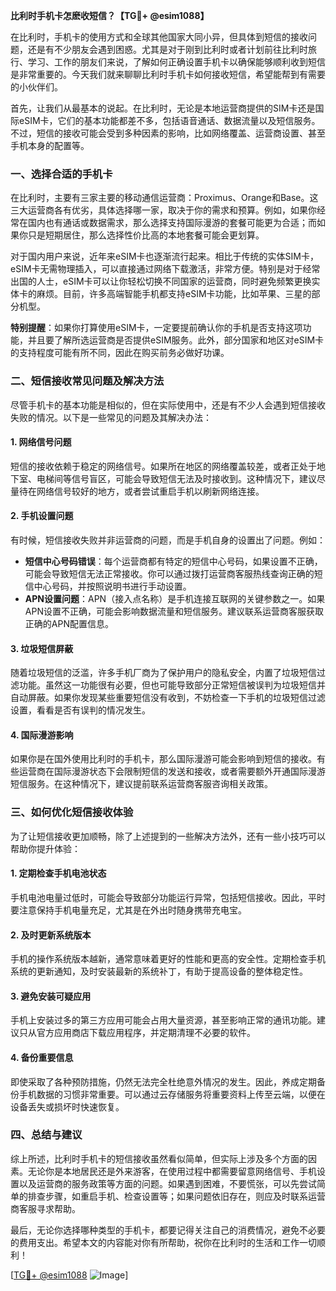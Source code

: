 **比利时手机卡怎麽收短信？【TG💪+ @esim1088】**

在比利时，手机卡的使用方式和全球其他国家大同小异，但具体到短信的接收问题，还是有不少朋友会遇到困惑。尤其是对于刚到比利时或者计划前往比利时旅行、学习、工作的朋友们来说，了解如何正确设置手机卡以确保能够顺利收到短信是非常重要的。今天我们就来聊聊比利时手机卡如何接收短信，希望能帮到有需要的小伙伴们。

首先，让我们从最基本的说起。在比利时，无论是本地运营商提供的SIM卡还是国际eSIM卡，它们的基本功能都差不多，包括语音通话、数据流量以及短信服务。不过，短信的接收可能会受到多种因素的影响，比如网络覆盖、运营商设置、甚至手机本身的配置等。

### **一、选择合适的手机卡**

在比利时，主要有三家主要的移动通信运营商：Proximus、Orange和Base。这三大运营商各有优劣，具体选择哪一家，取决于你的需求和预算。例如，如果你经常在国内也有通话或数据需求，那么选择支持国际漫游的套餐可能更为合适；而如果你只是短期居住，那么选择性价比高的本地套餐可能会更划算。

对于国内用户来说，近年来eSIM卡也逐渐流行起来。相比于传统的实体SIM卡，eSIM卡无需物理插入，可以直接通过网络下载激活，非常方便。特别是对于经常出国的人士，eSIM卡可以让你轻松切换不同国家的运营商，同时避免频繁更换实体卡的麻烦。目前，许多高端智能手机都支持eSIM卡功能，比如苹果、三星的部分机型。

**特别提醒**：如果你打算使用eSIM卡，一定要提前确认你的手机是否支持这项功能，并且要了解所选运营商是否提供eSIM服务。此外，部分国家和地区对eSIM卡的支持程度可能有所不同，因此在购买前务必做好功课。

### **二、短信接收常见问题及解决方法**

尽管手机卡的基本功能是相似的，但在实际使用中，还是有不少人会遇到短信接收失败的情况。以下是一些常见的问题及其解决办法：

#### **1. 网络信号问题**
短信的接收依赖于稳定的网络信号。如果所在地区的网络覆盖较差，或者正处于地下室、电梯间等信号盲区，可能会导致短信无法及时接收到。这种情况下，建议尽量待在网络信号较好的地方，或者尝试重启手机以刷新网络连接。

#### **2. 手机设置问题**
有时候，短信接收失败并非运营商的问题，而是手机自身的设置出了问题。例如：
- **短信中心号码错误**：每个运营商都有特定的短信中心号码，如果设置不正确，可能会导致短信无法正常接收。你可以通过拨打运营商客服热线查询正确的短信中心号码，并按照说明书进行手动设置。
- **APN设置问题**：APN（接入点名称）是手机连接互联网的关键参数之一。如果APN设置不正确，可能会影响数据流量和短信服务。建议联系运营商客服获取正确的APN配置信息。

#### **3. 垃圾短信屏蔽**
随着垃圾短信的泛滥，许多手机厂商为了保护用户的隐私安全，内置了垃圾短信过滤功能。虽然这一功能很有必要，但也可能导致部分正常短信被误判为垃圾短信并自动屏蔽。如果你发现某些重要短信没有收到，不妨检查一下手机的垃圾短信过滤设置，看看是否有误判的情况发生。

#### **4. 国际漫游影响**
如果你是在国外使用比利时的手机卡，那么国际漫游可能会影响到短信的接收。有些运营商在国际漫游状态下会限制短信的发送和接收，或者需要额外开通国际漫游短信服务。在这种情况下，建议提前联系运营商客服咨询相关政策。

### **三、如何优化短信接收体验**

为了让短信接收更加顺畅，除了上述提到的一些解决方法外，还有一些小技巧可以帮助你提升体验：

#### **1. 定期检查手机电池状态**
手机电池电量过低时，可能会导致部分功能运行异常，包括短信接收。因此，平时要注意保持手机电量充足，尤其是在外出时随身携带充电宝。

#### **2. 及时更新系统版本**
手机的操作系统版本越新，通常意味着更好的性能和更高的安全性。定期检查手机系统的更新通知，及时安装最新的系统补丁，有助于提高设备的整体稳定性。

#### **3. 避免安装可疑应用**
手机上安装过多的第三方应用可能会占用大量资源，甚至影响正常的通讯功能。建议只从官方应用商店下载应用程序，并定期清理不必要的软件。

#### **4. 备份重要信息**
即使采取了各种预防措施，仍然无法完全杜绝意外情况的发生。因此，养成定期备份手机数据的习惯非常重要。可以通过云存储服务将重要资料上传至云端，以便在设备丢失或损坏时快速恢复。

### **四、总结与建议**

综上所述，比利时手机卡的短信接收虽然看似简单，但实际上涉及多个方面的因素。无论你是本地居民还是外来游客，在使用过程中都需要留意网络信号、手机设置以及运营商的服务政策等方面的问题。如果遇到困难，不要慌张，可以先尝试简单的排查步骤，如重启手机、检查设置等；如果问题依旧存在，则应及时联系运营商客服寻求帮助。

最后，无论你选择哪种类型的手机卡，都要记得关注自己的消费情况，避免不必要的费用支出。希望本文的内容能对你有所帮助，祝你在比利时的生活和工作一切顺利！

[[TG💪+ @esim1088](https://t.me/s/esim1088) ![Image](https://i.postimg.cc/4NQfJmqS/Snipaste-2025-05-13-00-14-12.png)]